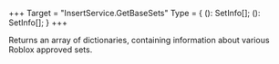 +++
Target = "InsertService.GetBaseSets"
Type = { (): SetInfo[]; (): SetInfo[]; }
+++

Returns an array of dictionaries, containing information about various Roblox approved sets.